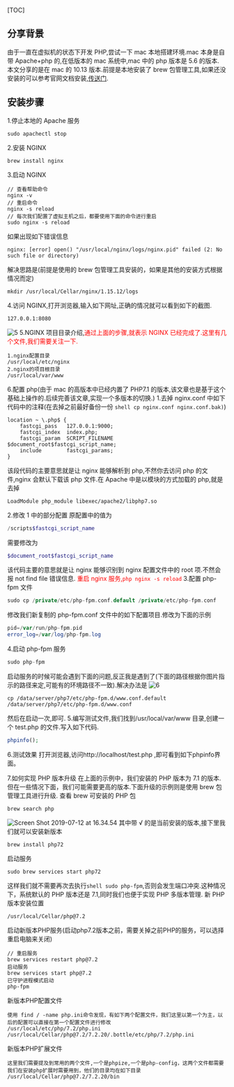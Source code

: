 [TOC]

## 分享背景

由于一直在虚拟机的状态下开发 PHP,尝试一下 mac 本地搭建环境.mac 本身是自带 Apache+php 的,在低版本的 mac 系统中,mac 中的 php 版本是 5.6 的版本.
本文分享的是在 mac 的 10.13 版本.前提是本地安装了 brew 包管理工具,如果还没安装的可以参考官网文档安装,[传送门](https://brew.sh/).

## 安装步骤

1.停止本地的 Apache 服务

```shell
sudo apachectl stop
```

2.安装 NGINX

```shell
brew install nginx
```

3.启动 NGINX

```shell
// 查看帮助命令
nginx -v
// 重启命令
nginx -s reload
// 每次我们配置了虚拟主机之后，都要使用下面的命令进行重启
sudo nginx -s reload
```

如果出现如下错误信息

```shell
nginx: [error] open() "/usr/local/nginx/logs/nginx.pid" failed (2: No such file or directory)
```

解决思路是(前提是使用的 brew 包管理工具安装的，如果是其他的安装方式根据情况而定)

```shell
mkdir /usr/local/Cellar/nginx/1.15.12/logs
```

4.访问 NGINX,打开浏览器,输入如下网址,正确的情况就可以看到如下的截图.

```shell
127.0.0.1:8080
```

![5](http://qiniucloud.qqdeveloper.com/mweb/5.png)
5.NGINX 项目目录介绍,<font color='red'>通过上面的步骤,就表示 NGINX 已经完成了.这里有几个文件,我们需要关注一下.</font>

```shell
1.nginx配置目录
/usr/local/etc/nginx
2.nginx的项目根目录
/usr/local/var/www
```

6.配置 php(由于 mac 的高版本中已经内置了 PHP7.1 的版本,该文章也是基于这个基础上操作的.后续完善该文章,实现一个多版本的切换.) 1.去掉 nginx.conf 中如下代码中的注释(在去掉之前最好备份一份 `shell cp nginx.conf nginx.conf.bak)`)

```shell
location ~ \.php$ {
    fastcgi_pass   127.0.0.1:9000;
    fastcgi_index  index.php;
    fastcgi_param  SCRIPT_FILENAME  $document_root$fastcgi_script_name;
    include        fastcgi_params;
}
```

该段代码的主要意思就是让 nginx 能够解析到 php,不然你去访问 php 的文件,nginx 会默认下载该 php 文件.在 Apache 中是以模块的方式加载的 php,就是去掉

```shell
LoadModule php_module libexec/apache2/libphp7.so
```

2.修改 1 中的部分配置
原配置中的值为

```php
/scripts$fastcgi_script_name
```

需要修改为

```php
$document_root$fastcgi_script_name
```

该代码主要的意思就是让 nginx 能够识别到 nginx 配置文件中的 root 项.不然会报 not find file 错误信息.
<font color='red'>重启 nginx 服务,`php nginx -s reload`</font> 3.配置 php-fpm 文件

```php
sudo cp /private/etc/php-fpm.conf.default /private/etc/php-fpm.conf
```

修改我们新复制的 php-fpm.conf 文件中的如下配置项目.修改为下面的示例

```php
pid=/var/run/php-fpm.pid
error_log=/var/log/php-fpm.log
```

4.启动 php-fpm 服务

```php
sudo php-fpm
```

启动服务的时候可能会遇到下面的问题,反正我是遇到了(下面的路径根据你图片指示的路径来定,可能有的环境路径不一致).解决办法是
![6](http://qiniucloud.qqdeveloper.com/mweb/6.png)

```shell
cp /data/server/php7/etc/php-fpm.d/www.conf.default /data/server/php7/etc/php-fpm.d/www.conf
```

然后在启动一次,即可. 5.编写测试文件,我们找到/usr/local/var/www 目录,创建一个 test.php 的文件.写入如下代码.

```php
phpinfo();
```

6.测试效果
打开浏览器,访问http://localhost/test.php ,即可看到如下phpinfo界面。

7.如何实现 PHP 版本升级
在上面的示例中，我们安装的 PHP 版本为 7.1 的版本.但在一些情况下面，我们可能需要更高的版本.下面升级的示例则是使用 brew 包管理工具进行升级.
查看 brew 可安装的 PHP 包

```shell
brew search php
```

![Screen Shot 2019-07-12 at 16.34.54](http://qiniucloud.qqdeveloper.com/mweb/Screen%20Shot%202019-07-12%20at%2016.34.54.png)
其中带 √ 的是当前安装的版本,接下里我们就可以安装新版本

```shell
brew install php72
```

启动服务

```shell
sudo brew services start php72
```

这样我们就不需要再次去执行`shell sudo php-fpm`,否则会发生端口冲突.这种情况下，系统默认的 PHP 版本还是 7.1,同时我们也便于实现 PHP 多版本管理.
新 PHP 版本安装位置

```shell
/usr/local/Cellar/php@7.2
```
启动新版本PHP服务(启动php7.2版本之前，需要关掉之前PHP的服务，可以选择重启电脑来关闭)
```shell 
// 重启服务
brew services restart php@7.2
启动服务
brew services start php@7.2
已守护进程模式启动
php-fpm
```
新版本PHP配置文件
```shell
使用 find / -name php.ini命令发现，有如下两个配置文件，我们这里以第一个为主，以后的配置可以直接在第一个配置文件进行修改
/usr/local/etc/php/7.2/php.ini
/usr/local/Cellar/php@7.2/7.2.20/.bottle/etc/php/7.2/php.ini
```
新版本PHP扩展文件
```shell
这里我们需要提及到常用的两个文件,一个是phpize,一个是php-config，这两个文件都需要我们在安装php扩展时需要用到，他们的目录均在如下目录
/usr/local/Cellar/php@7.2/7.2.20/bin
```